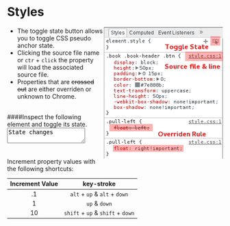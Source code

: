 Styles
======

<img src='/elements/styles.png' style="float: right;">

  * The toggle state button allows you to toggle CSS pseudo anchor state.
  * Clicking the source file name or `ctr` + `click` the property will load the associated source file.
  * Properties that are ~~crossed out~~ are either overriden or unknown to Chrome.
  
<br/>
####Inspect the following element and toggle its state.
<textarea class="state-change">State changes</textarea>  
<br/>
<br/>

Increment property values with the following shortcuts:

| Increment Value | key-stroke                             |
|:---------------:|:--------------------------------------:|
| .1              | `alt` + `up` & `alt` + `down`          |
| 1               | `up` & `down`                          |
| 10              | `shift` + `up` & `shift` + `down`      |

<link rel='stylesheet' href='/elements/styles.css' type='text/css' media='screen' />